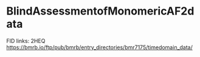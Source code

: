# BlindAssessmentofMonomericAF2data
FID links:
2HEQ https://bmrb.io/ftp/pub/bmrb/entry_directories/bmr7175/timedomain_data/
